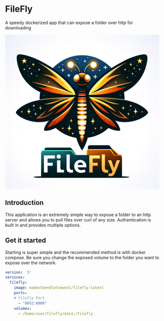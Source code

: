 # FileFly
A speedy dockerized app that can expose a folder over http for downloading

![FileFly](assets/filefly.png)


## Introduction

This application is an extremely simple way to expose a folder to an http server and allows you to pull files over curl of any size. Authentication is built in and provides multiple options. 

## Get it started

Starting is super simple and the recommended method is with docker compose. Be sure you change the exposed volume to the folder you want to expose over the network.

```yaml
version: '3'
services:
  filefly:
    image: madeofpendletonwool/filefly:latest
    ports:
    # Filefly Port
      - "8052:8000"
    volumes:
      - /home/user/filefly/data:/filefly
```

